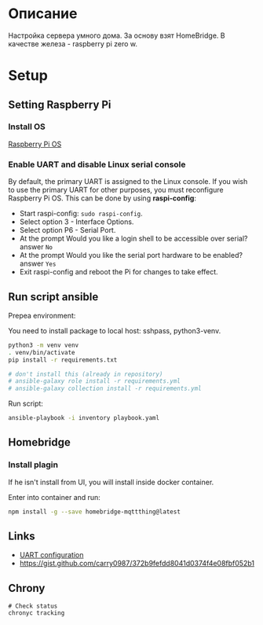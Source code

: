 # Описание

Настройка сервера умного дома. За основу взят HomeBridge. В качестве железа - raspberry pi zero w.

# Setup

## Setting Raspberry Pi

### Install OS

[Raspberry Pi OS](https://www.raspberrypi.org/software/)

### Enable UART and disable Linux serial console

By default, the primary UART is assigned to the Linux console.
If you wish to use the primary UART for other purposes,
you must reconfigure Raspberry Pi OS. This can be done by using **raspi-config**:

- Start raspi-config: `sudo raspi-config`.
- Select option 3 - Interface Options.
- Select option P6 - Serial Port.
- At the prompt Would you like a login shell to be accessible over serial? answer `No`
- At the prompt Would you like the serial port hardware to be enabled? answer `Yes`
- Exit raspi-config and reboot the Pi for changes to take effect.

## Run script ansible

Prepea environment:

You need to install package to local host: sshpass, python3-venv.

```bash
python3 -m venv venv
. venv/bin/activate
pip install -r requirements.txt

# don't install this (already in repository)
# ansible-galaxy role install -r requirements.yml
# ansible-galaxy collection install -r requirements.yml
```

Run script:

```bash
ansible-playbook -i inventory playbook.yaml
```

## Homebridge

### Install plagin

If he isn't install from UI, you will install inside docker container.

Enter into container and run:

```bash
npm install -g --save homebridge-mqttthing@latest
```

## Links

- [UART configuration](https://www.raspberrypi.org/documentation/configuration/uart.md)
- https://gist.github.com/carry0987/372b9fefdd8041d0374f4e08fbf052b1


## Chrony

```console
# Check status
chronyc tracking
```
